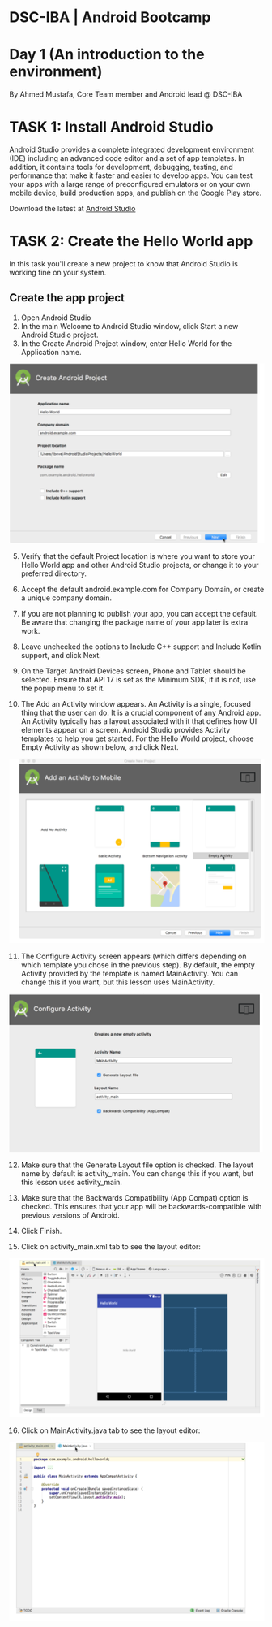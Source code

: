 # DSC-IBA | Android Bootcamp

# Day 1 (An introduction to the environment)

By Ahmed Mustafa, Core Team member and Android lead @ DSC-IBA

# TASK 1: Install Android Studio

Android Studio provides a complete integrated development environment (IDE) including an advanced code editor and a set of app templates. In addition, it contains tools for development, debugging, testing, and performance that make it faster and easier to develop apps. You can test your apps with a large range of preconfigured emulators or on your own mobile device, build production apps, and publish on the Google Play store.

Download the latest at [Android Studio](https://developer.android.com/studio/index.html)

# TASK 2: Create the Hello World app

In this task you'll create a new project to know that Android Studio is working fine on your system.

## Create the app project
  1) Open Android Studio
  2) In the main Welcome to Android Studio window, click Start a new Android Studio project.
  3) In the Create Android Project window, enter Hello World for the Application name.

![](images/createApp.PNG)


  5) Verify that the default Project location is where you want to store your Hello World app and other Android Studio projects, or      change it to your preferred directory.
  6) Accept the default android.example.com for Company Domain, or create a unique company domain.
  7) If you are not planning to publish your app, you can accept the default. Be aware that changing the package name of your app         later is extra work.

  8) Leave unchecked the options to Include C++ support and Include Kotlin support, and click Next.
  9) On the Target Android Devices screen, Phone and Tablet should be selected. Ensure that API 17 is set as the Minimum SDK; if it is not, use the popup menu to set it.
  
  10) The Add an Activity window appears. An Activity is a single, focused thing that the user can do. It is a crucial component of any Android app. An Activity typically has a layout associated with it that defines how UI elements appear on a screen. Android Studio provides Activity templates to help you get started. For the Hello World project, choose Empty Activity as shown below, and click Next.
  
![](images/addActivity.PNG)


11) The Configure Activity screen appears (which differs depending on which template you chose in the previous step). By default, the empty Activity provided by the template is named MainActivity. You can change this if you want, but this lesson uses MainActivity.


![](images/configActivity.PNG)

12) Make sure that the Generate Layout file option is checked. The layout name by default is activity_main. You can change this if you want, but this lesson uses activity_main.
13) Make sure that the Backwards Compatibility (App Compat) option is checked. This ensures that your app will be backwards-compatible with previous versions of Android.
14) Click Finish.



15) Click on activity_main.xml tab to see the layout editor:

![](images/screen1.PNG)

16) Click on MainActivity.java tab to see the layout editor:


![](images/mainActivity.PNG)


